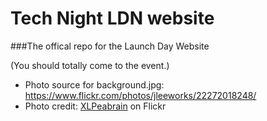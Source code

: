 # Tech Night LDN website

###The offical repo for the Launch Day Website

(You should totally come to the event.)

* Photo source for background.jpg: https://www.flickr.com/photos/jleeworks/22272018248/
* Photo credit: [XLPeabrain](https://www.flickr.com/photos/jleeworks/) on Flickr
